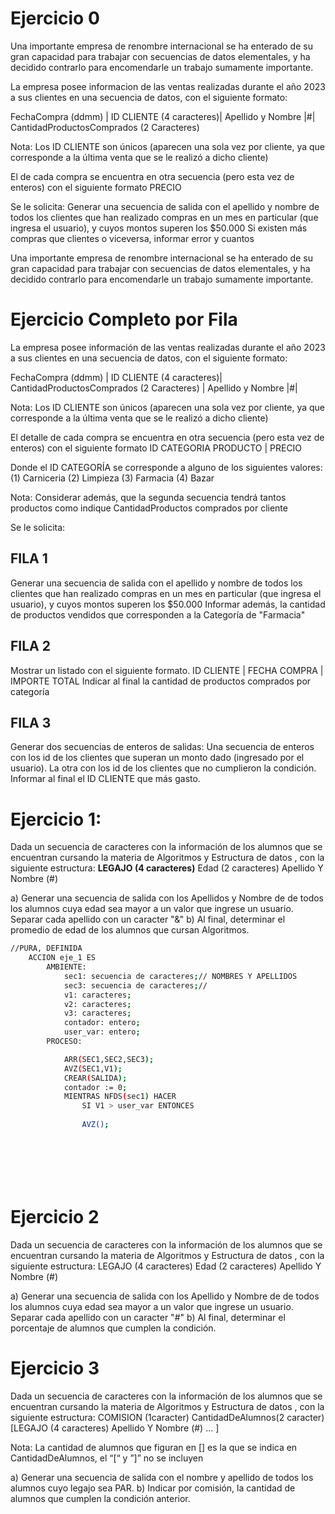 # Ejercicio 0
Una importante empresa de renombre internacional se ha enterado de su gran capacidad para trabajar con secuencias de datos elementales, y ha decidido contrarlo para encomendarle un trabajo sumamente importante.

La empresa posee informacion de las ventas realizadas durante el año 2023 a sus clientes en una secuencia de datos, con el siguiente formato:

FechaCompra (ddmm) | ID CLIENTE (4 caracteres)| Apellido y Nombre |#| CantidadProductosComprados (2 Caracteres) 

Nota: Los ID CLIENTE son únicos (aparecen una sola vez por cliente, ya que corresponde a la última venta que se le realizó a dicho cliente)

El de cada compra se encuentra en otra secuencia (pero esta vez de enteros) con el siguiente formato
PRECIO

Se le solicita:
Generar una secuencia de salida con el apellido y nombre de todos los clientes que han realizado compras en un mes en particular (que ingresa el usuario), y cuyos montos superen los $50.000
Si existen más compras que clientes o viceversa, informar error y cuantos

Una importante empresa de renombre internacional se ha enterado de su gran capacidad para trabajar con secuencias de datos elementales, y ha decidido contrarlo para encomendarle un trabajo sumamente importante.

# Ejercicio Completo por Fila
La empresa posee información de las ventas realizadas durante el año 2023 a sus clientes en una secuencia de datos, con el siguiente formato:

FechaCompra (ddmm) | ID CLIENTE (4 caracteres)| CantidadProductosComprados (2 Caracteres) | Apellido y Nombre |#| 

Nota: Los ID CLIENTE son únicos (aparecen una sola vez por cliente, ya que corresponde a la última venta que se le realizó a dicho cliente)

El detalle de cada compra se encuentra en otra secuencia (pero esta vez de enteros) con el siguiente formato
ID CATEGORIA PRODUCTO | PRECIO

Donde el ID CATEGORÍA se corresponde a alguno de los siguientes valores: (1) Carniceria (2) Limpieza (3) Farmacia (4) Bazar

Nota: Considerar además, que la segunda secuencia tendrá tantos productos como indique CantidadProductos comprados por cliente

Se le solicita:
## FILA 1
Generar una secuencia de salida con el apellido y nombre de todos los clientes que han realizado compras en un mes en particular (que ingresa el usuario), y cuyos montos superen los $50.000
Informar además, la cantidad de productos vendidos que corresponden a la Categoría de "Farmacia"
	
## FILA 2
Mostrar un listado con el siguiente formato.
	ID CLIENTE | FECHA COMPRA | IMPORTE TOTAL
Indicar al final la cantidad de productos comprados por categoría
	
## FILA 3
Generar dos secuencias de enteros de salidas: 
Una secuencia de enteros con los id de los clientes que superan un monto dado (ingresado por el usuario).
La otra con los id de los clientes que no cumplieron la condición.
Informar al final el ID CLIENTE que más gasto. 


# Ejercicio 1:
Dada un secuencia de caracteres con la información de los alumnos que se encuentran cursando la materia de Algoritmos y Estructura de datos , con la siguiente estructura:
**LEGAJO (4 caracteres)** Edad (2 caracteres) Apellido Y Nombre (#)

a) Generar una secuencia de salida con los Apellidos y Nombre de de todos los alumnos cuya edad sea mayor a un valor que ingrese un usuario. Separar cada apellido con un caracter "&"
b) Al final, determinar el promedio de edad de los alumnos que cursan Algoritmos.
```bash
//PURA, DEFINIDA 
    ACCION eje_1 ES
        AMBIENTE:
            sec1: secuencia de caracteres;// NOMBRES Y APELLIDOS
            sec3: secuencia de caracteres;// 
            v1: caracteres;
            v2: caracteres;
            v3: caracteres;
            contador: entero;
            user_var: entero;
        PROCESO:

            ARR(SEC1,SEC2,SEC3);
            AVZ(SEC1,V1);
            CREAR(SALIDA);
            contador := 0;
            MIENTRAS NFDS(sec1) HACER 
                SI V1 > user_var ENTONCES
                    
                AVZ();








```

# Ejercicio 2
Dada un secuencia de caracteres con la información de los alumnos que se encuentran cursando la materia de Algoritmos y Estructura de datos , con la siguiente estructura:
LEGAJO (4 caracteres) Edad (2 caracteres) Apellido Y Nombre (#)

a) Generar una secuencia de salida con los Apellido y Nombre de de todos los alumnos cuya edad sea mayor a un valor que ingrese un usuario. Separar cada apellido con un caracter "#"
b) Al final, determinar el porcentaje de alumnos que cumplen la condición.

# Ejercicio 3
Dada un secuencia de caracteres con la información de los alumnos que se encuentran cursando la materia de Algoritmos y Estructura de datos , con la siguiente estructura:
COMISION (1caracter) CantidadDeAlumnos(2 caracter) [LEGAJO (4 caracteres) Apellido Y Nombre (#) … ]

Nota: La cantidad de alumnos que figuran en [] es la que se indica en CantidadDeAlumnos, el “[“ y ”]” no se incluyen

a) Generar una secuencia de salida con el nombre y apellido de todos los alumnos cuyo legajo sea PAR.
b) Indicar por comisión, la cantidad de alumnos que cumplen la condición anterior.

